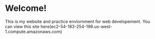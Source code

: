 <h1>Welcome!</h1>
<p>
This is my website and practice enviornment for web developement.
You can view this site here(ec2-54-183-254-198.us-west-1.compute.amazonaws.com)
</p>
